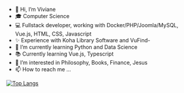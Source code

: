 - 👋 Hi, I’m Viviane
- 🎓 Computer Science 
- 💻 Fullstack developer, working with Docker/PHP/Joomla/MySQL, Vue.js, HTML, CSS, Javascript
- ✨ Experience with Koha Library Software and VuFind- 
- 🌱 I’m currently learning Python and Data Science
- 📚 Currently learning Vue.js, Typescript
- 👀 I’m interested in Philosophy, Books, Finance, Jesus
- 📫 How to reach me ...

[![Top Langs](https://github-readme-stats.vercel.app/api/top-langs/?username=vivi42)](https://github.com/anuraghazra/github-readme-stats)

<!---
vivi42/vivi42 is a ✨ special ✨ repository because its `README.md` (this file) appears on your GitHub profile.
You can click the Preview link to take a look at your changes.
--->
